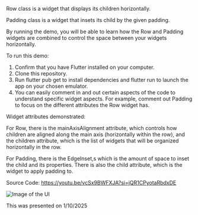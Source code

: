 Row class is a widget that displays its children horizontally.

Padding class is a widget that insets its child by the given padding.

By running the demo, you will be able to learn how the Row and Padding widgets are combined to control the space between your widgets horizontally.

To run this demo:
1. Confirm that you have Flutter installed on your computer.
2. Clone this repository.
3. Run flutter pub get to install dependencies and flutter run to launch the app on your chosen emulator.
4. You can easily comment in and out certain aspects of the code to understand specific widget aspects. For example, comment out Padding to focus on the different attributes the Row widget has.

Widget attributes demonstrated:

For Row, there is the mainAxisAlignment attribute, which controls how children are aligned along the main axis (horizontally within the row), and the children attribute, which is the list of widgets that will be organized horizontally in the row.

For Padding, there is the EdgeInset,s which is the amount of space to inset the child and its properties. There is also the child attribute, which is the widget to apply padding to.

Source Code: https://youtu.be/vcSx9BWFXJA?si=jQR1CPyotaRbdxDE

![Image of the UI](image-1.png)

This was presented on 1/10/2025
